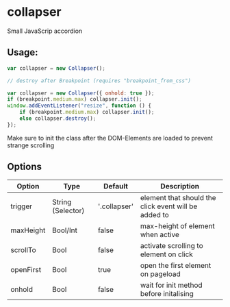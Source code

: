 # collapser
Small JavaScrip accordion

## Usage:

```JavaScript 
var collapser = new Collapser();

// destroy after Breakpoint (requires "breakpoint_from_css")

var collapser = new Collapser({ onhold: true });
if (breakpoint.medium.max) collapser.init();
window.addEventListener("resize", function () {
    if (breakpoint.medium.max) collapser.init();
    else collapser.destroy();
});
```

Make sure to init the class after the DOM-Elements are loaded to prevent strange scrolling

## Options

|Option|Type|Default|Description|
|-|-|-|-
|trigger|String (Selector)|'.collapser'|element that should the click event will be added to| 
|maxHeight|Bool/Int|false|max-height of element when active| 
|scrollTo|Bool|false|activate scrolling to element on click| 
|openFirst|Bool|true|open the first element on pageload| 
|onhold|Bool|false|wait for init method before initalising|

